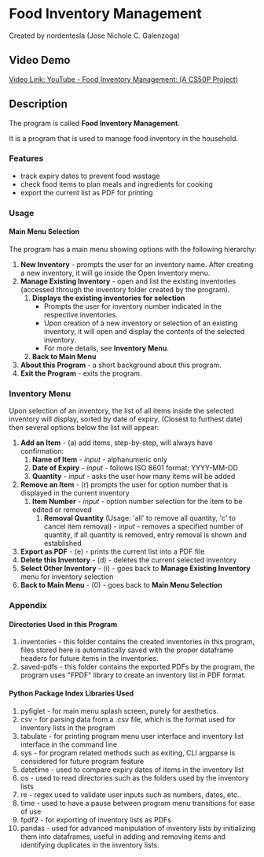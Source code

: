 # Food Inventory Management

Created by nordentesla (Jose Nichole C. Galenzoga)

## Video Demo

[Video Link: YouTube - Food Inventory Management: (A CS50P Project)](https://www.youtube.com/watch?v=3V-wHjtP2lA)

## Description

The program is called **Food Inventory Management**.

It is a program that is used to manage food inventory in the household.

### Features

* track expiry dates to prevent food wastage
* check food items to plan meals and ingredients for cooking
* export the current list as PDF for printing

### Usage

#### Main Menu Selection

The program has a main menu showing options with the following hierarchy:

1. **New Inventory** - prompts the user for an inventory name. After creating a new inventory, it will go inside the Open Inventory menu.
1. **Manage Existing Inventory** - open and list the existing inventories (accessed through the inventory folder created by the program).
    1. **Displays the existing inventories for selection**
        * Prompts the user for inventory number indicated in the respective inventories.
        * Upon creation of a new inventory or selection of an existing inventory, it will open and display the contents of the selected inventory.
        * For more details, see **Inventory Menu**.
    1. **Back to Main Menu**
1. **About this Program** - a short background about this program.
1. **Exit the Program** - exits the program.

### Inventory Menu

Upon selection of an inventory, the list of all items inside the selected inventory will display, sorted by date of expiry. (Closest to furthest date) then several options below the list will appear:

1. **Add an Item** - (a) add items, step-by-step, will always have confirmation:
    1. **Name of Item** - *input* - alphanumeric only
    1. **Date of Expiry** - *input* - follows ISO 8601 format: YYYY-MM-DD
    1. **Quantity** - *input* - asks the user how many items will be added
1. **Remove an Item** - (r) prompts the user for option number that is displayed in the current inventory
    1. **Item Number** - *input* - option number selection for the item to be edited or removed
        1. **Removal Quantity**  (Usage: 'all' to remove all quantity, 'c' to cancel item removal) - *input* - removes a specified number of quantity, if all quantity is removed, entry removal is shown and established
1. **Export as PDF** - (e) - prints the current list into a PDF file
1. **Delete this Inventory** - (d) - deletes the current selected inventory
1. **Select Other Inventory** - (i) - goes back to **Manage Existing Inventory** menu for inventory selection
1. **Back to Main Menu** - (0) - goes back to **Main Menu Selection**

### Appendix

#### Directories Used in this Program

1. inventories - this folder contains the created inventories in this program, files stored here is automatically saved with the proper dataframe headers for future items in the inventories.
1. saved-pdfs - this folder contains the exported PDFs by the program, the program uses "FPDF" library to create an inventory list in PDF format.

#### Python Package Index Libraries Used

1. pyfiglet - for main menu splash screen, purely for aesthetics.
1. csv - for parsing data from a .csv file, which is the format used for inventory lists in the program
1. tabulate - for printing program menu user interface and inventory list interface in the command line
1. sys - for program related methods such as exiting, CLI argparse is considered for future program feature
1. datetime - used to compare expiry dates of items in the inventory list
1. os - used to read directories such as the folders used by the inventory lists
1. re - regex used to validate user inputs such as numbers, dates, etc..
1. time - used to have a pause between program menu transitions for ease of use
1. fpdf2 - for exporting of inventory lists as PDFs
1. pandas - used for advanced manipulation of inventory lists by initializing them into dataframes, useful in adding and removing items and identifying duplicates in the inventory lists.
